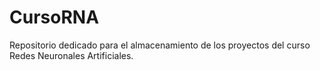 # CursoRNA
Repositorio dedicado para el almacenamiento de los proyectos del curso Redes Neuronales Artificiales.
